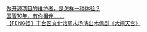   
[做开源项目的维护者，是怎样一种体验？](http://www.dianyue.me/archives/505/x9r9zo2iatjesftu/)  
[国智10年，有你相伴.......](http://www.dianyue.me/archives/528/345grdomkg8txnkr/)  
[【FENG娱】丰台区文化馆周末场演出木偶剧《大闹天宫》](http://www.dianyue.me/archives/535/6wtpjkmvai23qudr/)